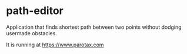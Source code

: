 # path-editor

Application that finds shortest path between two points without dodging usermade obstacles.

It is running at https://www.parotax.com
